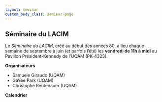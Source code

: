 ```yaml
---
layout: seminar
custom_body_class: seminar-page
---
```


## Séminaire du LACIM

Le *Séminaire du LACIM*, créé au début des années 80, a lieu chaque semaine de
septembre à juin (et parfois l’été) les **vendredi de 11h à midi** au Pavillon
Président-Kennedy de l’UQAM (PK-4323).

**Organisateurs**
- Samuele Giraudo (UQAM)
- GaYee Park (UQAM)
- Christophe Reutenauer (UQAM)

**Calendrier**


